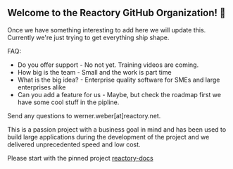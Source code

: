 ## Welcome to the Reactory GitHub Organization! 👋

Once we have something interesting to add here we will update this. Currently we're just trying to get everything ship shape.

FAQ:
* Do you offer support - No not yet. Training videos are coming.
* How big is the team - Small and the work is part time
* What is the big idea? - Enterprise quality software for SMEs and large enterprises alike
* Can you add a feature for us - Maybe, but check the roadmap first we have some cool stuff in the pipline.

Send any questions to werner.weber[at]reactory.net.

This is a passion project with a business goal in mind and has been used to build large applications during the development of the project and we delivered unprecedented speed and low cost.

Please start with the pinned project [reactory-docs](https://github.com/reactorynet/reactory-docs)

